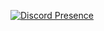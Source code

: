 [![Discord Presence](https://lanyard.cnrad.dev/api/928959574235545640)](https://discord.com/users/928959574235545640)
